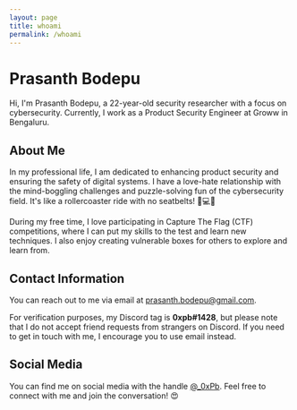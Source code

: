 ```yaml
---
layout: page
title: whoami
permalink: /whoami
---
```


# Prasanth Bodepu

Hi, I'm Prasanth Bodepu, a 22-year-old security researcher with a focus on cybersecurity. Currently, I work as a Product Security Engineer at Groww in Bengaluru.

## About Me

In my professional life, I am dedicated to enhancing product security and ensuring the safety of digital systems. I have a love-hate relationship with the mind-boggling challenges and puzzle-solving fun of the cybersecurity field. It's like a rollercoaster ride with no seatbelts! 🎢💻😅

During my free time, I love participating in Capture The Flag (CTF) competitions, where I can put my skills to the test and learn new techniques. I also enjoy creating vulnerable boxes for others to explore and learn from.

## Contact Information

You can reach out to me via email at [prasanth.bodepu@gmail.com](mailto:prasanth.bodepu@gmail.com).

For verification purposes, my Discord tag is **0xpb#1428**, but please note that I do not accept friend requests from strangers on Discord. If you need to get in touch with me, I encourage you to use email instead.

## Social Media

You can find me on social media with the handle [@_0xPb](https://twitter.com/_0xPb). Feel free to connect with me and join the conversation! 😍

